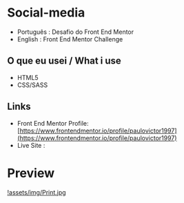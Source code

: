 # Social-media
 - Português : Desafio do Front End Mentor  
 - English : Front End Mentor Challenge
 
## O que eu usei / What i use 
 - HTML5
 - CSS/SASS

## Links 

 - Front End Mentor Profile:[https://www.frontendmentor.io/profile/paulovictor1997](https://www.frontendmentor.io/profile/paulovictor1997)
 - Live Site : []()


# Preview
 [!assets/img/Print.jpg](./assets/img/Print.jpg)
